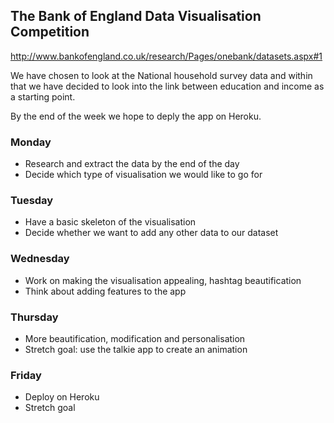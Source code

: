 ## The Bank of England Data Visualisation Competition

http://www.bankofengland.co.uk/research/Pages/onebank/datasets.aspx#1

We have chosen to look at the National household survey data and within that we have decided to look into the link between education and income as a starting point. 

By the end of the week we hope to deply the app on Heroku.

### Monday
* Research and extract the data by the end of the day
* Decide which type of visualisation we would like to go for

### Tuesday 
* Have a basic skeleton of the visualisation 
* Decide whether we want to add any other data to our dataset

### Wednesday
* Work on making the visualisation appealing, hashtag beautification
* Think about adding features to the app

### Thursday
* More beautification, modification and personalisation
* Stretch goal: use the talkie app to create an animation

### Friday 
* Deploy on Heroku
* Stretch goal
